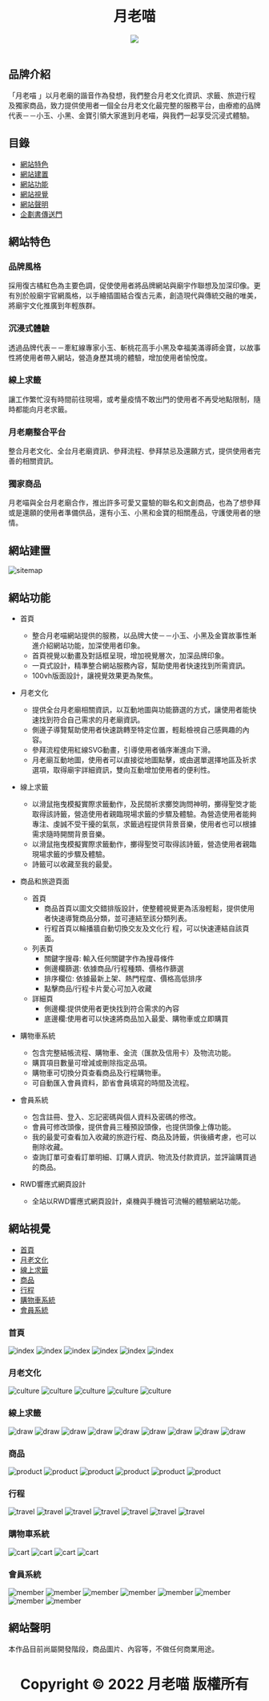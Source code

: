 <!-- # 月老喵 -->
<h1 align="center">月老喵</h1>
<div align="center">
  <img src="https://github.com/reesekuo117/MEOW/blob/ee72f1ed2babd736253ed571c29165b6df60baa1/README.img/MeowLOGO.png">
</div>
 <br>

<!-- ![LOGO](https://github.com/reesekuo117/MEOW/blob/ee72f1ed2babd736253ed571c29165b6df60baa1/README.img/MeowLOGO.png) -->

## 品牌介紹
「月老喵 」以月老廟的諧音作為發想，我們整合月老文化資訊、求籤、旅遊行程及獨家商品，致力提供使用者一個全台月老文化最完整的服務平台，由療癒的品牌代表－－小玉、小黑、金寶引領大家進到月老喵，與我們一起享受沉浸式體驗。

## 目錄
* [網站特色](#網站特色)
* [網站建置](#網站建置)
* [網站功能](#網站功能)
* [網站視覺](#網站視覺)
* [網站聲明](#網站聲明)
* [企劃書傳送門](https://issuu.com/yeh-tzu-yu/docs/meow.pdf)

## 網站特色
### 品牌風格
採用復古橘紅色為主要色調，促使使用者將品牌網站與廟宇作聯想及加深印像。更有別於般廟宇官網風格，以手繪插圖結合復古元素，創造現代與傳統交融的唯美，將廟宇文化推廣到年輕族群。
### 沉浸式體驗
透過品牌代表－－牽紅線專家小玉、斬桃花高手小黑及幸福美滿導師金寶，以故事性將使用者帶入網站，營造身歷其境的體驗，增加使用者愉悅度。
### 線上求籤
讓工作繁忙沒有時間前往現場，或考量疫情不敢出門的使用者不再受地點限制，隨時都能向月老求籤。 
### 月老廟整合平台
整合月老文化、全台月老廟資訊、參拜流程、參拜禁忌及還願方式，提供使用者完善的相關資訊。
### 獨家商品
月老喵與全台月老廟合作，推出許多可愛又靈驗的聯名和文創商品，也為了想參拜或是還願的使用者準備供品，還有小玉、小黑和金寶的相關產品，守護使用者的戀情。

## 網站建置
![sitemap](https://github.com/reesekuo117/MEOW/blob/32aa29d1118f3f9aeaa6ea16d31af46a72f12f2c/README.img/sitemap.png)

## 網站功能
* 首頁
  * 整合月老喵網站提供的服務，以品牌大使－－小玉、小黑及金寶故事性漸進介紹網站功能，加深使用者印象。
  * 首頁視覺以動畫及對話框呈現，增加視覺層次，加深品牌印象。
  * 一頁式設計，精準整合網站服務內容，幫助使用者快速找到所需資訊。
  * 100vh版面設計，讓視覺效果更為聚焦。
* 月老文化
  * 提供全台月老廟相關資訊，以互動地圖與功能篩選的方式，讓使用者能快速找到符合自己需求的月老廟資訊。
  * 側邊子導覽幫助使用者快速跳轉至特定位置，輕鬆檢視自己感興趣的內容。
  * 參拜流程使用紅線SVG動畫，引導使用者循序漸進向下滑。
  * 月老廟互動地圖，使用者可以直接從地圖點擊，或由選單選擇地區及祈求選項，取得廟宇詳細資訊，雙向互動增加使用者的便利性。
* 線上求籤
  * 以滑鼠拖曳模擬實際求籤動作，及民間祈求擲筊詢問神明，擲得聖筊才能取得該詩籤，營造使用者親臨現場求籤的步驟及體驗。為營造使用者能夠專注、虔誠不受干擾的氣氛，求籤過程提供背景音樂，使用者也可以根據需求隨時開關背景音樂。
  * 以滑鼠拖曳模擬實際求籤動作，擲得聖筊可取得該詩籤，營造使用者親臨現場求籤的步驟及體驗。 
  * 詩籤可以收藏至我的最愛。 
* 商品和旅遊頁面
  * 首頁
    - 商品首頁以圖文交錯排版設計，使整體視覺更為活潑輕鬆，提供使用者快速導覽商品分類，並可連結至該分類列表。
    - 行程首頁以輪播牆自動切換交友及文化行 程，可以快速連結自該頁面。
  * 列表頁 
      - 關鍵字搜尋: 輸入任何關鍵字作為搜尋條件
      - 側邊欄篩選: 依據商品/行程種類、價格作篩選  
      - 排序欄位: 依據最新上架、熱門程度、價格高低排序 
      - 點擊商品/行程卡片愛心可加入收藏
  * 詳細頁
    - 側邊欄:提供使用者更快找到符合需求的內容
    - 底邊欄:使用者可以快速將商品加入最愛、購物車或立即購買
* 購物車系統
  * 包含完整結帳流程、購物車、金流（匯款及信用卡）及物流功能。
  * 購買項目數量可增減或刪除指定品項。
  * 購物車可切換分頁查看商品及行程購物車。
  * 可自動匯入會員資料，節省會員填寫的時間及流程。
  
* 會員系統
  * 包含註冊、登入、忘記密碼與個人資料及密碼的修改。
  * 會員可修改頭像，提供會員三種預設頭像，也提供頭像上傳功能。
  * 我的最愛可查看加入收藏的旅遊行程、商品及詩籤，供後續考慮，也可以刪除收藏。
  * 查詢訂單可查看訂單明細、訂購人資訊、物流及付款資訊，並評論購買過的商品。
* RWD響應式網頁設計
  * 全站以RWD響應式網頁設計，桌機與手機皆可流暢的體驗網站功能。

## 網站視覺
* [首頁](#首頁)
* [月老文化](#月老文化)
* [線上求籤](#線上求籤)
* [商品](#商品)
* [行程](#行程)
* [購物車系統](#購物車系統)
* [會員系統](#會員系統)

### 首頁
![index](https://github.com/reesekuo117/MEOW/blob/bef1f5d5f84a1b072e01fd696987d746f2945083/README.img/index/index01.png)
![index](https://github.com/reesekuo117/MEOW/blob/bef1f5d5f84a1b072e01fd696987d746f2945083/README.img/index/index02.png)
![index](https://github.com/reesekuo117/MEOW/blob/bef1f5d5f84a1b072e01fd696987d746f2945083/README.img/index/index03.png)
![index](https://github.com/reesekuo117/MEOW/blob/bef1f5d5f84a1b072e01fd696987d746f2945083/README.img/index/index04.png)
![index](https://github.com/reesekuo117/MEOW/blob/bef1f5d5f84a1b072e01fd696987d746f2945083/README.img/index/index05.png)
![index](https://github.com/reesekuo117/MEOW/blob/bef1f5d5f84a1b072e01fd696987d746f2945083/README.img/index/index06.png)
### 月老文化
![culture](https://github.com/reesekuo117/MEOW/blob/bbb834383bf4177b7065a43a595fbd1017bbcb03/README.img/culture/culture_01.jpg)
![culture](https://github.com/reesekuo117/MEOW/blob/bbb834383bf4177b7065a43a595fbd1017bbcb03/README.img/culture/culture_02.jpg)
![culture](https://github.com/reesekuo117/MEOW/blob/bbb834383bf4177b7065a43a595fbd1017bbcb03/README.img/culture/culture_03.jpg)
![culture](https://github.com/reesekuo117/MEOW/blob/bbb834383bf4177b7065a43a595fbd1017bbcb03/README.img/culture/culture_04.jpg)
![culture](https://github.com/reesekuo117/MEOW/blob/bbb834383bf4177b7065a43a595fbd1017bbcb03/README.img/culture/culture_05.jpg)
### 線上求籤
![draw](https://github.com/reesekuo117/MEOW/blob/bbb834383bf4177b7065a43a595fbd1017bbcb03/README.img/draw/draw01.png)
![draw](https://github.com/reesekuo117/MEOW/blob/bbb834383bf4177b7065a43a595fbd1017bbcb03/README.img/draw/draw02.png)
![draw](https://github.com/reesekuo117/MEOW/blob/bbb834383bf4177b7065a43a595fbd1017bbcb03/README.img/draw/draw03.png)
![draw](https://github.com/reesekuo117/MEOW/blob/bbb834383bf4177b7065a43a595fbd1017bbcb03/README.img/draw/draw04.png)
![draw](https://github.com/reesekuo117/MEOW/blob/bbb834383bf4177b7065a43a595fbd1017bbcb03/README.img/draw/draw05.png)
![draw](https://github.com/reesekuo117/MEOW/blob/bbb834383bf4177b7065a43a595fbd1017bbcb03/README.img/draw/draw06.png)
![draw](https://github.com/reesekuo117/MEOW/blob/bbb834383bf4177b7065a43a595fbd1017bbcb03/README.img/draw/draw07.png)
![draw](https://github.com/reesekuo117/MEOW/blob/bbb834383bf4177b7065a43a595fbd1017bbcb03/README.img/draw/draw08.png)
![draw](https://github.com/reesekuo117/MEOW/blob/bbb834383bf4177b7065a43a595fbd1017bbcb03/README.img/draw/draw09.png)
### 商品
![product](https://github.com/reesekuo117/MEOW/blob/48322f58163406da307ac8119b1376ca15b0e7b3/README.img/product/product01.png)
![product](https://github.com/reesekuo117/MEOW/blob/48322f58163406da307ac8119b1376ca15b0e7b3/README.img/product/product02.png)
![product](https://github.com/reesekuo117/MEOW/blob/48322f58163406da307ac8119b1376ca15b0e7b3/README.img/product/product03.png)
![product](https://github.com/reesekuo117/MEOW/blob/48322f58163406da307ac8119b1376ca15b0e7b3/README.img/product/product04.png)
![product](https://github.com/reesekuo117/MEOW/blob/48322f58163406da307ac8119b1376ca15b0e7b3/README.img/product/product05.png)
![product](https://github.com/reesekuo117/MEOW/blob/48322f58163406da307ac8119b1376ca15b0e7b3/README.img/product/product06.png)
### 行程
![travel](https://github.com/reesekuo117/MEOW/blob/bbb834383bf4177b7065a43a595fbd1017bbcb03/README.img/travel/travel_01.jpg)
![travel](https://github.com/reesekuo117/MEOW/blob/bbb834383bf4177b7065a43a595fbd1017bbcb03/README.img/travel/travel_02.jpg)
![travel](https://github.com/reesekuo117/MEOW/blob/bbb834383bf4177b7065a43a595fbd1017bbcb03/README.img/travel/travel_03.jpg)
![travel](https://github.com/reesekuo117/MEOW/blob/bbb834383bf4177b7065a43a595fbd1017bbcb03/README.img/travel/travel_04.jpg)
![travel](https://github.com/reesekuo117/MEOW/blob/bbb834383bf4177b7065a43a595fbd1017bbcb03/README.img/travel/travel_05.jpg)
![travel](https://github.com/reesekuo117/MEOW/blob/bbb834383bf4177b7065a43a595fbd1017bbcb03/README.img/travel/travel_06.jpg)
![travel](https://github.com/reesekuo117/MEOW/blob/bbb834383bf4177b7065a43a595fbd1017bbcb03/README.img/travel/travel_07.jpg)
<!-- ![travel](https://github.com/reesekuo117/MEOW/blob/bbb834383bf4177b7065a43a595fbd1017bbcb03/README.img/travel/travel_08.jpg) -->
### 購物車系統
![cart](https://github.com/reesekuo117/MEOW/blob/c3c8ec53d712277da699e81b5532905e83cb599b/README.img/shoppingCart/shoppingCart01.png)
![cart](https://github.com/reesekuo117/MEOW/blob/c3c8ec53d712277da699e81b5532905e83cb599b/README.img/shoppingCart/shoppingCart02.png)
![cart](https://github.com/reesekuo117/MEOW/blob/c3c8ec53d712277da699e81b5532905e83cb599b/README.img/shoppingCart/shoppingCart03.png)
![cart](https://github.com/reesekuo117/MEOW/blob/c3c8ec53d712277da699e81b5532905e83cb599b/README.img/shoppingCart/shoppingCart04.png)
### 會員系統
![member](https://github.com/reesekuo117/MEOW/blob/b3b8dadae5e334951d4fe71b6d7256c664a78eda/README.img/member/01.png)
![member](https://github.com/reesekuo117/MEOW/blob/b3b8dadae5e334951d4fe71b6d7256c664a78eda/README.img/member/02.png)
![member](https://github.com/reesekuo117/MEOW/blob/b3b8dadae5e334951d4fe71b6d7256c664a78eda/README.img/member/03.png)
![member](https://github.com/reesekuo117/MEOW/blob/b3b8dadae5e334951d4fe71b6d7256c664a78eda/README.img/member/04.png)
![member](https://github.com/reesekuo117/MEOW/blob/b3b8dadae5e334951d4fe71b6d7256c664a78eda/README.img/member/05.png)
![member](https://github.com/reesekuo117/MEOW/blob/b3b8dadae5e334951d4fe71b6d7256c664a78eda/README.img/member/06.png)
![member](https://github.com/reesekuo117/MEOW/blob/0dbcc6c73aadf20b944a96d62d6b8174cf4fc60a/README.img/member/07.png)
![member](https://github.com/reesekuo117/MEOW/blob/0dbcc6c73aadf20b944a96d62d6b8174cf4fc60a/README.img/member/08.png)
## 網站聲明
本作品目前尚屬開發階段，商品圖片、內容等，不做任何商業用途。

<h1 align="center">Copyright © 2022 月老喵 版權所有</h1>
